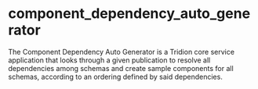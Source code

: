 # component_dependency_auto_generator

The Component Dependency Auto Generator is a Tridion core service application that looks through a given publication to resolve all dependencies among schemas and create sample components for all schemas, according to an ordering defined by said dependencies.
